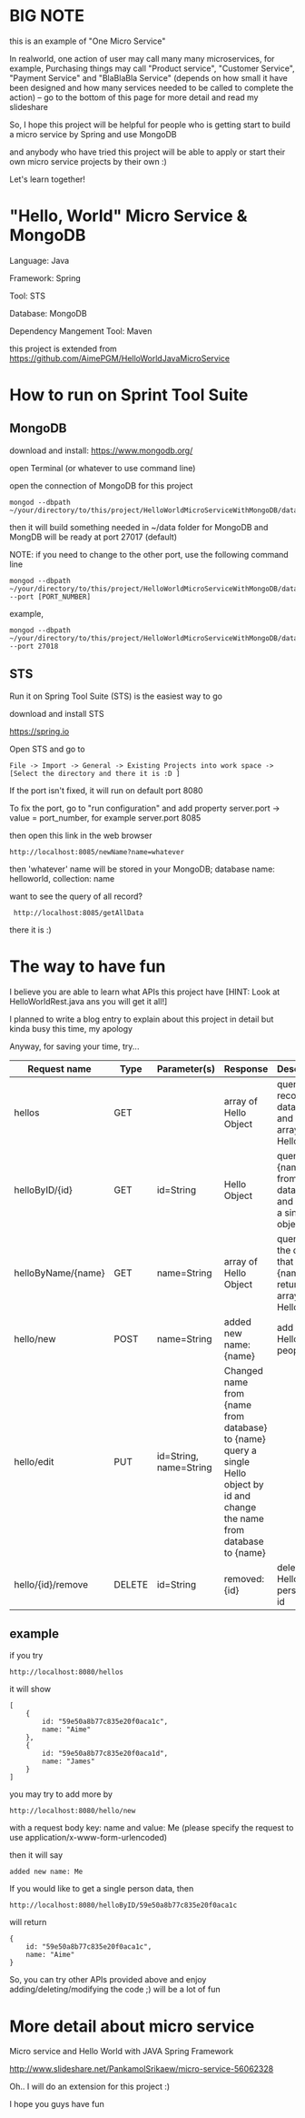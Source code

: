 # BIG NOTE

this is an example of "One Micro Service"

In realworld, one action of user may call many many microservices, for example, Purchasing things may call "Product service", "Customer Service", "Payment Service" and "BlaBlaBla Service" (depends on how small it have been designed and how many services needed to be called to complete the action) – go to the bottom of this page for more detail and read my slideshare

So, I hope this project will be helpful for people who is getting start to build a micro service by Spring and use MongoDB

and anybody who have tried this project will be able to apply or start their own micro service projects by their own :)

Let's learn together!

# "Hello, World" Micro Service & MongoDB

Language: Java

Framework: Spring

Tool: STS

Database: MongoDB

Dependency Mangement Tool: Maven

this project is extended from https://github.com/AimePGM/HelloWorldJavaMicroService

# How to run on Sprint Tool Suite

## MongoDB

download and install: https://www.mongodb.org/

open Terminal (or whatever to use command line)

open the connection of MongoDB for this project

```
mongod --dbpath ~/your/directory/to/this/project/HelloWorldMicroServiceWithMongoDB/data
```

then it will build something needed in ~/data folder for MongoDB and MongDB will be ready at port 27017 (default)

NOTE: if you need to change to the other port, use the following command line

```
mongod --dbpath ~/your/directory/to/this/project/HelloWorldMicroServiceWithMongoDB/data --port [PORT_NUMBER]
```

example, 

```
mongod --dbpath ~/your/directory/to/this/project/HelloWorldMicroServiceWithMongoDB/data --port 27018
```

## STS

Run it on Spring Tool Suite (STS) is the easiest way to go

download and install STS

https://spring.io

Open STS and go to

```
File -> Import -> General -> Existing Projects into work space -> [Select the directory and there it is :D ]
```

If the port isn't fixed, it will run on default port 8080

To fix the port, go to "run configuration" and add property server.port -> value = port_number, for example server.port 8085 

then open this link in the web browser

```
http://localhost:8085/newName?name=whatever
```

then 'whatever' name will be stored in your MongoDB; database name: helloworld, collection: name

want to see the query of all record?

```
 http://localhost:8085/getAllData
```

there it is :)

# The way to have fun 

I believe you are able to learn what APIs this project have [HINT: Look at HelloWorldRest.java ans you will get it all!]

I planned to write a blog entry to explain about this project in detail but kinda busy this time, my apology

Anyway, for saving your time, try...

Request name     |	Type	| Parameter(s) | 	Response					|	Description					
-----------------|----------|--------------|--------------------------------|------------------------------
hellos           |	GET 	|  			   | 	 array of Hello Object		| query all record from database and return array of Hello object
helloByID/{id}|	GET     | id=String  | 		Hello Object 			| query by {name} from database and return a single object Hello 
helloByName/{name}|	GET     | name=String  | 		array of Hello Object 			| query all the data that has {name} and return an array of Hello object
hello/new    |	POST	| name=String|	added new name: {name}		| add more Hello people ;)
hello/edit		 |	PUT		| id=String, name=String | Changed name from {name from database} to {name} query a single Hello object by id and change the name from database to {name}
hello/{id}/remove|	DELETE	| id=String	| removed: {id}	| delete a Hello person by id


## example

if you try

```
http://localhost:8080/hellos
```

it will show

```
[
	{
		id: "59e50a8b77c835e20f0aca1c",
		name: "Aime"
	},
	{
		id: "59e50a8b77c835e20f0aca1d",
		name: "James"
	}
]
```

you may try to add more by

```
http://localhost:8080/hello/new
```

with a request body key: name and value: Me (please specify the request to use application/x-www-form-urlencoded)

then it will say

```
added new name: Me
```

If you would like to get a single person data, then

```
http://localhost:8080/helloByID/59e50a8b77c835e20f0aca1c
```

will return

```
{
	id: "59e50a8b77c835e20f0aca1c",
	name: "Aime"
}
```

So, you can try other APIs provided above and enjoy adding/deleting/modifying the code ;) will be a lot of fun

# More detail about micro service

Micro service and Hello World with JAVA Spring Framework

http://www.slideshare.net/PankamolSrikaew/micro-service-56062328

Oh.. I will do an extension for this project :)

I hope you guys have fun
